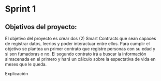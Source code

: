 # Sprint 1

## Objetivos del proyecto:

El objetivo del proyecto es crear dos (2) Smart Contracts que sean capaces de registrar datos, leerlos y poder interactuar entre ellos. Para cumplir el objetivo se plantea un primer contrato que registre personas con su edad y si son fumadoras o no. El segundo contrato irá a buscar la información almacenada en el primero y hará un cálculo sobre la espectativa de vida en meses que le queda.

Explicación
